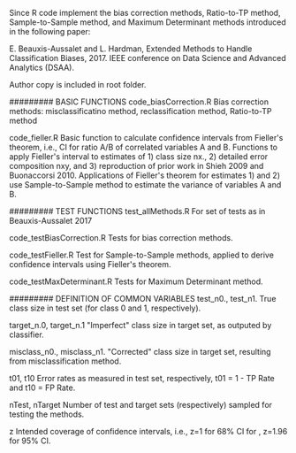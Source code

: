 Since R code implement the bias correction methods, Ratio-to-TP method, Sample-to-Sample method, and Maximum Determinant methods introduced in the following paper: 

E. Beauxis-Aussalet and L. Hardman, Extended Methods to Handle Classification Biases, 2017. IEEE conference on Data Science and Advanced Analytics (DSAA). 

Author copy is included in root folder.

######### BASIC FUNCTIONS
code_biasCorrection.R
Bias correction methods: misclassificatino method, reclassification method, Ratio-to-TP method

code_fieller.R
Basic function to calculate confidence intervals from Fieller's theorem, i.e., CI for ratio A/B of correlated variables A and B.
Functions to apply Fieller's interval to estimates of 1) class size nx., 2) detailed error composition nxy, and 3) reproduction of prior work in Shieh 2009 and Buonaccorsi 2010. Applications of Fieller's theorem for estimates 1) and 2) use Sample-to-Sample method to estimate the variance of variables A and B.


######### TEST FUNCTIONS
test_allMethods.R
For set of tests as in Beauxis-Aussalet 2017

code_testBiasCorrection.R
Tests for bias correction methods.

code_testFieller.R
Test for Sample-to-Sample methods, applied to derive confidence intervals using Fieller's theorem.

code_testMaxDeterminant.R
Tests for Maximum Determinant method.


######### DEFINITION OF COMMON VARIABLES
test_n0., test_n1.
True class size in test set (for class 0 and 1, respectively).

target_n.0, target_n.1
"Imperfect" class size in target set, as outputed by classifier.

misclass_n0., misclass_n1.
"Corrected" class size in target set, resulting from misclassification method.

t01, t10
Error rates as measured in test set, respectively, t01 = 1 - TP Rate and t10 = FP Rate.

nTest, nTarget
Number of test and target sets (respectively) sampled for testing the methods.

z
Intended coverage of confidence intervals, i.e., z=1 for 68% CI for , z=1.96 for 95% CI.
